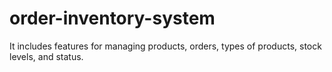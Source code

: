 # order-inventory-system
It includes features for managing products, orders, types of products, stock levels, and status.
